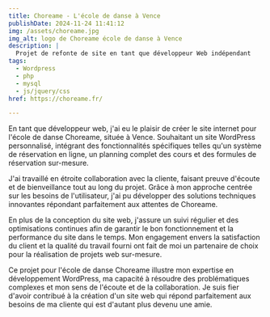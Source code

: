 ```yaml
---
title: Choreame - L'école de danse à Vence
publishDate: 2024-11-24 11:41:12
img: /assets/choreame.jpg
img_alt: logo de Choreame école de danse à Vence
description: |
  Projet de refonte de site en tant que développeur Web indépendant
tags:
  - Wordpress
  - php
  - mysql
  - js/jquery/css
href: https://choreame.fr/

---
```


En tant que développeur web, j'ai eu le plaisir de créer le site internet pour l'école de danse Choreame, située à Vence. Souhaitant un site WordPress personnalisé, intégrant des fonctionnalités spécifiques telles qu'un système de réservation en ligne, un planning complet des cours et des formules de réservation sur-mesure.

J'ai travaillé en étroite collaboration avec la cliente, faisant preuve d'écoute et de bienveillance tout au long du projet. Grâce à mon approche centrée sur les besoins de l'utilisateur, j'ai pu développer des solutions techniques innovantes répondant parfaitement aux attentes de Choreame.

En plus de la conception du site web, j'assure un suivi régulier et des optimisations continues afin de garantir le bon fonctionnement et la performance du site dans le temps. Mon engagement envers la satisfaction du client et la qualité du travail fourni ont fait de moi un partenaire de choix pour la réalisation de projets web sur-mesure.

Ce projet pour l'école de danse Choreame illustre mon expertise en développement WordPress, ma capacité à résoudre des problématiques complexes et mon sens de l'écoute et de la collaboration. Je suis fier d'avoir contribué à la création d'un site web qui répond parfaitement aux besoins de ma cliente qui est d'autant plus devenu une amie.